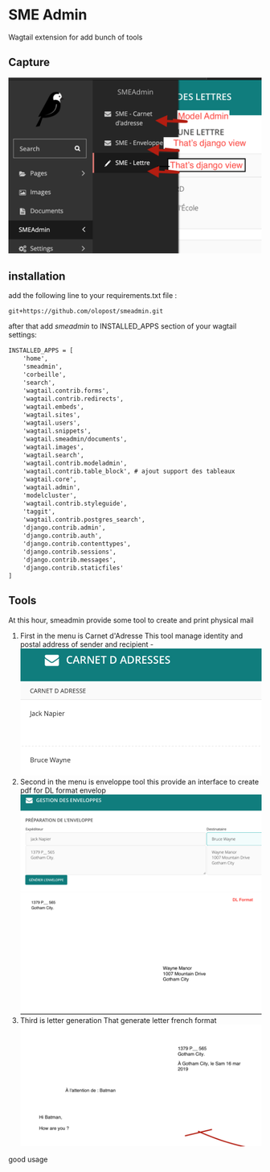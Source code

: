 # SME Admin
Wagtail extension for add bunch of tools

## Capture
![capture](smeadmin/doc/django_view.png)

## installation
add the following line to your requirements.txt file :
````
git+https://github.com/olopost/smeadmin.git
````

after that add *smeadmin* to INSTALLED_APPS section of your wagtail settings:
````
INSTALLED_APPS = [
    'home',
    'smeadmin',
    'corbeille',
    'search',
    'wagtail.contrib.forms',
    'wagtail.contrib.redirects',
    'wagtail.embeds',
    'wagtail.sites',
    'wagtail.users',
    'wagtail.snippets',
    'wagtail.smeadmin/documents',
    'wagtail.images',
    'wagtail.search',
    'wagtail.contrib.modeladmin',
    'wagtail.contrib.table_block', # ajout support des tableaux
    'wagtail.core',
    'wagtail.admin',
    'modelcluster',
    'wagtail.contrib.styleguide',
    'taggit',
    'wagtail.contrib.postgres_search',
    'django.contrib.admin',
    'django.contrib.auth',
    'django.contrib.contenttypes',
    'django.contrib.sessions',
    'django.contrib.messages',
    'django.contrib.staticfiles'
]
````

## Tools
At this hour, smeadmin provide some tool to create and print physical mail

1. First in the menu is Carnet d'Adresse
This tool manage identity and postal address of sender and recipient
 -![address book](smeadmin/doc/addressbook.png)
 2. Second in the menu is enveloppe tool
 this provide an interface to create pdf for DL format envelop
 ![generate_env](smeadmin/doc/generate_env.png)
 ![enveloppe](smeadmin/doc/enveloppe.png)
 3. Third is letter generation
 That generate letter french format
 ![letter](smeadmin/doc/lettre.png)
 

good usage
